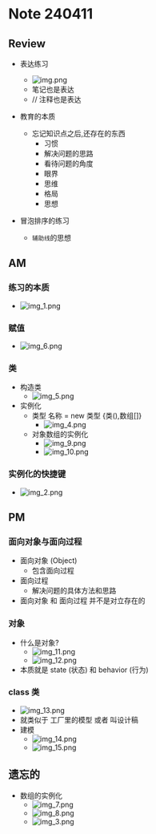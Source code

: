 # Note 240411

## Review
- 表达练习
  - ![img.png](img.png)
  -  笔记也是表达
  - // 注释也是表达

- 教育的本质
  - 忘记知识点之后,还存在的东西
    - 习惯
    - 解决问题的思路
    - 看待问题的角度
    - 眼界
    - 思维
    - 格局
    - 思想

- 冒泡排序的练习
  - `辅助线`的思想

## AM

### 练习的本质
  - ![img_1.png](img_1.png)

### 赋值
- ![img_6.png](img_6.png)

### 类
- 构造类 
  - ![img_5.png](img_5.png)
- 实例化
  - 类型 名称 = new 类型 {类(),数组[]}
    - ![img_4.png](img_4.png)
  - 对象数组的实例化
    - ![img_9.png](img_9.png)
    - ![img_10.png](img_10.png)
### 实例化的快捷键
- ![img_2.png](img_2.png)

## PM

### 面向对象与面向过程
- 面向对象 (Object)
  - 包含面向过程
- 面向过程
  - 解决问题的具体方法和思路
- 面向对象 和 面向过程 并不是对立存在的

### 对象
- 什么是对象?
  - ![img_11.png](img_11.png)
  - ![img_12.png](img_12.png)
- 本质就是 state (状态) 和 behavior (行为) 

### class 类 
  - ![img_13.png](img_13.png)
  - 就类似于 工厂里的模型 或者 叫设计稿
  - 建模 
    - ![img_14.png](img_14.png)
    - ![img_15.png](img_15.png)

## 遗忘的
- 数组的实例化
  - ![img_7.png](img_7.png)
  - ![img_8.png](img_8.png)
  - ![img_3.png](img_3.png)